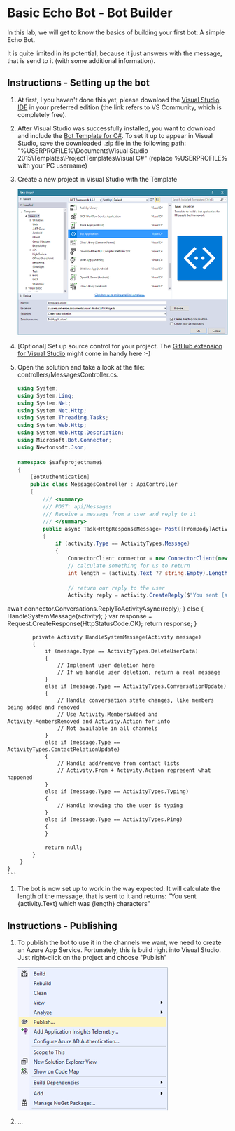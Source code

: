 # Basic Echo Bot - Bot Builder

In this lab, we will get to know the basics of building your first bot: A simple Echo Bot. 

It is quite limited in its potential, because it just answers with the message, that is send to it (with some additional information).

## Instructions - Setting up the bot

1. At first, I you haven't done this yet, please download the [Visual Studio IDE](https://www.visualstudio.com/vs/) in your preferred edition (the link refers to VS Community, which is completely free).

1. After Visual Studio was successfully installed, you want to download and include the [Bot Template for C#](http://aka.ms/bf-bc-vstemplate). To set it up to appear in Visual Studio, save the downloaded .zip file in the following path: "%USERPROFILE%\Documents\Visual Studio 2015\Templates\ProjectTemplates\Visual C#\" (replace %USERPROFILE% with your PC username)

1. Create a new project in Visual Studio with the Template 
    
    ![Bot Project Template VS](./_images/1_ProjectTemplate.png)

1. [Optional] Set up source control for your project. The [GitHub extension for Visual Studio](https://visualstudio.github.com/) might come in handy here :-)

1. Open the solution and take a look at the file: controllers/MessagesController.cs. 

    ```C# 
    using System;
    using System.Linq;
    using System.Net;
    using System.Net.Http;
    using System.Threading.Tasks;
    using System.Web.Http;
    using System.Web.Http.Description;
    using Microsoft.Bot.Connector;
    using Newtonsoft.Json;

    namespace $safeprojectname$
    {
        [BotAuthentication]
        public class MessagesController : ApiController
        {
            /// <summary>
            /// POST: api/Messages
            /// Receive a message from a user and reply to it
            /// </summary>
            public async Task<HttpResponseMessage> Post([FromBody]Activity activity)
            {
                if (activity.Type == ActivityTypes.Message)
                {
                    ConnectorClient connector = new ConnectorClient(new Uri(activity.ServiceUrl));
                    // calculate something for us to return
                    int length = (activity.Text ?? string.Empty).Length;

                    // return our reply to the user
                    Activity reply = activity.CreateReply($"You sent {activity.Text} which was {length} characters");

await connector.Conversations.ReplyToActivityAsync(reply);
                }
                else
                {
                    HandleSystemMessage(activity);
                }
                var response = Request.CreateResponse(HttpStatusCode.OK);
                return response;
            }

            private Activity HandleSystemMessage(Activity message)
            {
                if (message.Type == ActivityTypes.DeleteUserData)
                {
                    // Implement user deletion here
                    // If we handle user deletion, return a real message
                }
                else if (message.Type == ActivityTypes.ConversationUpdate)
                {
                    // Handle conversation state changes, like members being added and removed
                    // Use Activity.MembersAdded and Activity.MembersRemoved and Activity.Action for info
                    // Not available in all channels
                }
                else if (message.Type == ActivityTypes.ContactRelationUpdate)
                {
                    // Handle add/remove from contact lists
                    // Activity.From + Activity.Action represent what happened
                }
                else if (message.Type == ActivityTypes.Typing)
                {
                    // Handle knowing tha the user is typing
                }
                else if (message.Type == ActivityTypes.Ping)
                {
                }

                return null;
            }
        }
    }
    ```
1. The bot is now set up to work in the way expected: It will calculate the length of the message, that is sent to it and returns: "You sent {activity.Text} which was {length} characters"

## Instructions - Publishing

1. To publish the bot to use it in the channels we want, we need to create an Azure App Service. Fortunately, this is build right into Visual Studio. Just right-click on the project and choose "Publish" 

    ![Publish Option](./_images/2_Publish_Option.png)
    
2. ...
